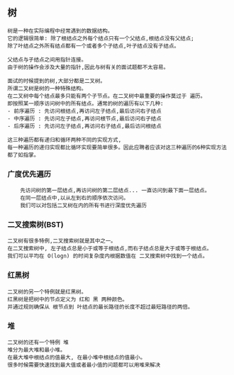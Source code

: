 ## 树
    树是一种在实际编程中经常遇到的数据结构。
    它的逻辑很简单: 除了根结点之外每个结点只有一个父结点,根结点没有父结点;
    除了叶结点之外所有结点都有一个或者多个子结点,叶子结点没有子结点。

    父结点与子结点之间用指针连接。
    由于树的操作会涉及大量的指针,因此与树有关的面试题都不太容易。

    面试的时候提到的树,大部分都是二叉树。
    所谓二叉树是树的一种特殊结构。
    在二叉树中每个结点最多只能有两个子节点。在二叉树中最重要的操作莫过于 遍历。
    即按照某一顺序访问树中的所有结点。通常的树的遍历有以下几种:
    - 前序遍历 : 先访问根结点,再访问左子结点,最后访问右子结点
    - 中序遍历 : 先访问左子结点,再访问根节点,最后访问右子结点
    - 后序遍历 : 先访问左子结点,再访问右子结点,最后访问根结点

    这三种遍历都有递归和循环两种不同的实现方式,
    每一种遍历的递归实现都比循环实现要简单很多。因此应聘者应该对这三种遍历的6种实现方法都了如指掌。

### 广度优先遍历
        先访问树的第一层结点,再访问树的第二层结点... 一直访问到最下面一层结点。
        在同一层结点中,以从左到右的顺序依次访问。
        我们可以对包括二叉树在内的所有书进行深度优先遍历

### 二叉搜索树(BST)
    二叉树有很多特例,二叉搜索树就是其中之一。
    在二叉搜索树中, 左子结点总是小于或等于根结点,而右子结点总是大于或等于根结点。
    我们可以平均在 O(logn) 的时间复杂度内根据数值在 二叉搜索树中找到一个结点。

### 红黑树
    二叉树的另一个特例就是红黑树。
    红黑树是把树中的节点定义为 红和 黑 两种颜色。
    并通过规则确保从 根节点到 叶结点的最长路径的长度不超过最短路径的两倍。

### 堆
    二叉树的还有一个特例 堆
    堆分为最大堆和最小堆。
    在最大堆中根结点的值最大, 在最小堆中根结点的值最小。
    很多时候需要快速找到最大值或者最小值的问题都可以用堆来解决
    